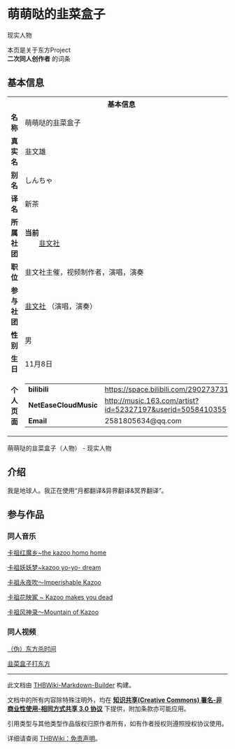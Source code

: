 # 萌萌哒的韭菜盒子

<!-- source html: G:\repos\THBWiki-Markdown-Builder\THBWikiMarkdown\Temp\main\3\38\ns0%3A%E8%90%8C%E8%90%8C%E5%93%92%E7%9A%84%E9%9F%AD%E8%8F%9C%E7%9B%92%E5%AD%90.html -->

现实人物

本页是关于东方Project  
 **二次同人创作者** 的词条

## 基本信息

<table><tbody><tr><th colspan="3">基本信息</th></tr><tr><td class="label"><b>名称</b></td><td> 萌萌哒的韭菜盒子 </td></tr><tr><td class="label"><b>真实名</b></td><td>韭文雄</td></tr><tr><td class="label"><b>别名</b></td><td>しんちゃ</td></tr><tr><td class="label"><b>译名</b></td><td>新茶</td></tr><tr><td class="label"><b>所属社团</b></td><td><b>当前</b><div style="margin-left:2em;"><a href="./韭文社.md" title="韭文社">韭文社</a></div></td></tr><tr><td class="label"><b>职位</b></td><td>韭文社主催，视频制作者，演唱，演奏</td></tr><tr><td class="label"><b>参与社团</b></td><td><a href="./韭文社.md" title="韭文社">韭文社</a> （演唱，演奏）</td></tr><tr><td class="label"><b>性别</b></td><td>男</td></tr><tr><td class="label"><b>生日</b></td><td>11月8日</td></tr><tr><td class="label"><b>个人页面</b></td><td><table border="0" cellspacing="0" cellpadding="0"><tbody><tr><td><b>bilibili</b></td><td><a rel="nofollow" class="external free" href="https://space.bilibili.com/290273731">https://space.bilibili.com/290273731</a></td></tr><tr><td><b>NetEaseCloudMusic</b></td><td><a rel="nofollow" class="external free" href="http://music.163.com/artist?id=52327197&amp;userid=5058410355">http://music.163.com/artist?id=52327197&amp;userid=5058410355</a></td></tr><tr><td><b>Email</b></td><td>2581805634@qq.com</td></tr></tbody></table></td></tr></tbody></table>

萌萌哒的韭菜盒子（人物） - 现实人物

## 介绍
  
我是地球人。我正在使用“月都翻译&amp;异界翻译&amp;冥界翻译”。
  


## 参与作品

### 同人音乐
  
[卡祖红魔乡~the kazoo homo home](./卡祖红魔乡~the_kazoo_homo_home.md)
  
  
[卡祖妖妖梦~kazoo yo-yo- dream](./卡祖妖妖梦~kazoo_yo-yo-_dream.md)
  
  
[卡祖永夜吹～Imperishable Kazoo](./卡祖永夜吹～Imperishable_Kazoo.md)
  
  
[卡祖花映冢 ~ Kazoo makes you dead](./卡祖花映冢_~_Kazoo_makes_you_dead.md)
  
  
[卡祖风神录～Mountain of Kazoo](./卡祖风神录～Mountain_of_Kazoo.md)
  


### 同人视频
  
[（伪）东方杀时间](./（伪）东方杀时间.md)
  
  
[韭菜盒子打东方](./韭菜盒子打东方.md)
  





---

此文档由 [THBWiki-Markdown-Builder](https://github.com/Delsin-Yu/THBWiki-Markdown-Builder) 构建。

文档中的所有内容除特殊注明外，均在 [**知识共享(Creative Commons) 署名-非商业性使用-相同方式共享 3.0 协议**](https://creativecommons.org/licenses/by-sa/3.0/deed.zh-hans) 下提供，附加条款亦可能应用。

引用类型与其他类型作品版权归原作者所有，如有作者授权则遵照授权协议使用。

详细请查阅 [THBWiki：免责声明](https://thbwiki.cc/THBWiki:%E5%85%8D%E8%B4%A3%E5%A3%B0%E6%98%8E)。

